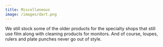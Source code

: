 ```yaml
---
title: Miscellaneous
image: /images/dart.png
---
```

We still stock some of the older products for the specialty shops that still use film along with cleaning products for monitors. And of course, loupes, rulers and plate punches never go out of style.
